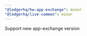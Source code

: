```yaml
---
"@ledgerhq/hw-app-exchange": minor
"@ledgerhq/live-common": minor
---
```


Support new app-exchange version
